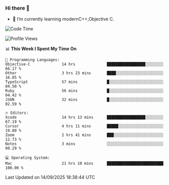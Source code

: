 ### Hi there 👋
- 🌱 I’m currently learning modernC++,Objective C.
<!--
**Asukaki7/Asukaki7** is a ✨ _special_ ✨ repository because its `README.md` (this file) appears on your GitHub profile.

Here are some ideas to get you started:

- 🔭 I’m currently working on ...
- 🌱 I’m currently learning ...
- 👯 I’m looking to collaborate on ...
- 🤔 I’m looking for help with ...
- 💬 Ask me about ...
- 📫 How to reach me: ...
- 😄 Pronouns: ...
- ⚡ Fun fact: ...
-->
<!--START_SECTION:waka-->
![Code Time](http://img.shields.io/badge/Code%20Time-751%20hrs%2029%20mins-blue)

![Profile Views](http://img.shields.io/badge/Profile%20Views-0-blue)

📊 **This Week I Spent My Time On** 

```text
💬 Programming Languages: 
Objective-C              14 hrs              █████████████████░░░░░░░░   66.17 % 
Other                    3 hrs 23 mins       ████░░░░░░░░░░░░░░░░░░░░░   16.05 % 
TypeScript               57 mins             █░░░░░░░░░░░░░░░░░░░░░░░░   04.50 % 
Ruby                     56 mins             █░░░░░░░░░░░░░░░░░░░░░░░░   04.42 % 
JSON                     32 mins             █░░░░░░░░░░░░░░░░░░░░░░░░   02.59 % 

🔥 Editors: 
Xcode                    14 hrs 13 mins      █████████████████░░░░░░░░   67.19 % 
Cursor                   4 hrs 11 mins       █████░░░░░░░░░░░░░░░░░░░░   19.80 % 
Zoom                     2 hrs 41 mins       ███░░░░░░░░░░░░░░░░░░░░░░   12.73 % 
Notes                    3 mins              ░░░░░░░░░░░░░░░░░░░░░░░░░   00.29 % 

💻 Operating System: 
Mac                      21 hrs 10 mins      █████████████████████████   100.00 % 
```


 Last Updated on 14/09/2025 18:38:44 UTC
<!--END_SECTION:waka-->
